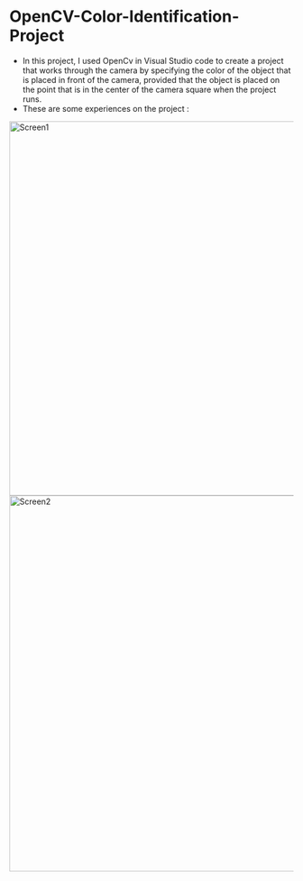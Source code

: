 # OpenCV-Color-Identification-Project
<dr><dr>
- In this project, I used OpenCv in Visual Studio code  to create a project that works through the camera by specifying the color of the object that is placed in front of the camera, provided that the object is placed on the point that is in the center of the camera square when the project runs.
<dr><dr>
<dr><dr>
- These are some experiences on the project :
<img width="1375" height="664" alt="Screen1" src="https://github.com/user-attachments/assets/e7db3c53-b8d4-441a-9d85-bbc3ce47b8cf" />
<dr><dr>
<img width="1393" height="667" alt="Screen2" src="https://github.com/user-attachments/assets/bad4a911-d429-47a6-84ea-cb1a5825f274" />
